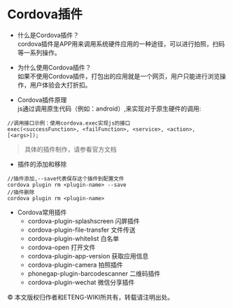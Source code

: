 # Cordova插件
- 什么是Cordova插件？  
cordova插件是APP用来调用系统硬件应用的一种途径，可以进行拍照，扫码等一系列操作。

- 为什么使用Cordova插件？  
如果不使用Cordova插件，打包出的应用就是一个网页，用户只能进行浏览操作，用户体验会大打折扣。

- Cordova插件原理  
js通过调用原生代码（例如：android）,来实现对于原生硬件的调用:  
```
//调用接口示例：使用cordova.exec实现js的接口
exec(<successFunction>, <failFunction>, <service>, <action>, [<args>]);
```
>具体的插件制作，请参看官方文档

- 插件的添加和移除  
```
//插件添加,--save代表保存这个插件到配置文件
cordova plugin rm <plugin-name> --save
//插件删除
cordova plugin rm <plugin-name>
```

- Cordova常用插件
    * cordova-plugin-splashscreen 闪屏插件
    * cordova-plugin-file-transfer 文件传送
    * cordova-plugin-whitelist 白名单
    * cordova-open 打开文件
    * cordova-plugin-app-version 获取应用信息
    * cordova-plugin-camera 拍照插件
    * phonegap-plugin-barcodescanner 二维码插件
    * cordova-plugin-wechat 微信分享插件

© 本文版权归作者和ETENG-WIKI所共有，转载请注明出处。
